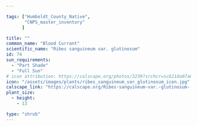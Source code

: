 ```yaml
---

tags: ["Humboldt_County_Native",
       "CNPS_master_inventory"
      ]

title: ""
common_name: "Blood Currant"
scientific_name: "Ribes sanguineum var. glutinosum"
id: 74
sun_requirements:
  - "Part Shade"
  - "Full Sun"
# icon attribution: https://calscape.org/photos/3239?srchcr=sc621da07a6413d 
icon: "/assets/images/plants/ribes_sanguineum_var_glutinosum_icon.jpg"
calscape_link: "https://calscape.org/Ribes-sanguineum-var.-glutinosum-(Blood-Currant)"
plant_size:
  - height: 
    - 13

type: "shrub"
---
```


